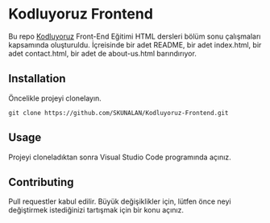 # **Kodluyoruz Frontend**

Bu repo [Kodluyoruz](https://www.kodluyoruz.org) Front-End Eğitimi HTML dersleri bölüm sonu çalışmaları kapsamında oluşturuldu. İçreisinde bir adet README, bir adet index.html, bir adet contact.html, bir adet de about-us.html barındırıyor.


## **Installation**

Öncelikle projeyi clonelayın.
```
git clone https://github.com/SKUNALAN/Kodluyoruz-Frontend.git
```

## **Usage**

Projeyi cloneladıktan sonra Visual Studio Code programında açınız.


## **Contributing**

Pull requestler kabul edilir. Büyük değişiklikler için, lütfen önce neyi değiştirmek istediğinizi tartışmak için bir konu açınız.
